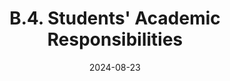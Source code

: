 ---
slug: /pages/vi-policies-for-middlebury-institute-online/vi-b-academic-policies/b-4-students-academic-responsibilities
title: B.4. Students' Academic Responsibilities
date: 2024-08-23
---